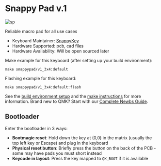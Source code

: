 # Snappy Pad v.1

![sp](https://i.imgur.com/Xgv5qky.jpeg)

Reliable macro pad for all use cases

* Keyboard Maintainer: [SnappyKey](https://github.com/snappykey)
* Hardware Supported: pcb, cad files
* Hardware Availability: Will be open sourced later

Make example for this keyboard (after setting up your build environment):

    make snappypad/v1_3x4:default

Flashing example for this keyboard:

    make snappypad/v1_3x4:default:flash

See the [build environment setup](https://docs.qmk.fm/#/getting_started_build_tools) and the [make instructions](https://docs.qmk.fm/#/getting_started_make_guide) for more information. Brand new to QMK? Start with our [Complete Newbs Guide](https://docs.qmk.fm/#/newbs).

## Bootloader

Enter the bootloader in 3 ways:

* **Bootmagic reset**: Hold down the key at (0,0) in the matrix (usually the top left key or Escape) and plug in the keyboard
* **Physical reset button**: Briefly press the button on the back of the PCB - some may have pads you must short instead
* **Keycode in layout**: Press the key mapped to `QK_BOOT` if it is available
